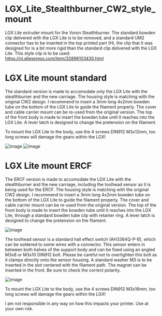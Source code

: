 # LGX_Lite_Stealthburner_CW2_style_mount
LGX Lite extruder mount for the Voron Stealthburner. The standard bowden clip delivered with the LGX Lite is to be removed, and a standard UM2 connector has to be inserted in the top printed part (Hi, the clip that it was designed for is a bit more rigid than the standard clip delivered with the LGX Lite. This style clip is to be used: https://nl.aliexpress.com/item/32896103430.html


# LGX Lite mount standard
The standard version is made to accomodate only the LGX Lite with the stealthburner and the new carriage. The housing style is matching with the original CW2 design. I recommend to insert a 3mm long 4x2mm bowden tube on the bottom of the LGX Lite to guide the filament properly. The cover and cable carrier mount can be re-used from the original version. 
The top of the front body is made to insert the bowden tube until it reaches into the LGX Lite. A lever latch is designed to change the pretension on the filament.

To mount the LGX Lite to the body, use the 4 screws DIN912 M3x12mm, too long screws will damage the gears within the LGX!

![image](https://user-images.githubusercontent.com/94404962/153183815-0d0e14b0-1eed-47fa-8a8d-c3d5f51c97d0.png) ![image](https://user-images.githubusercontent.com/94404962/153183884-e401adf4-f663-42e1-9da1-0569cb075a4f.png)


# LGX Lite mount ERCF
The ERCF version is made to accomodate the LGX Lite with the stealthburner and the new carriage, including the toolhead sensor as it is being used for the ERCF. The housing style is matching with the original CW2 design. I recommend to insert a 3mm long 4x2mm bowden tube on the bottom of the LGX Lite to guide the filament properly. The cover and cable carrier mount can be re-used from the original version. The top of the front body is made to insert the bowden tube until it reaches into the LGX Lite, through a standard bowden tube clip with retainer ring. A lever latch is designed to change the pretension on the filament. 

![image](https://user-images.githubusercontent.com/94404962/153184441-386967b5-56fa-40bd-80c4-6892079539ed.png)

The toolhead sensor is a standard hall effect switch (AH3364Q-P-B), which can be soldered to some wires with a connector. This sensor enters in between both halves of the support body and can be fixed using an angled M3x8 or M3x10 DIN912 bolt. Please be careful not to overtighten this bolt as it clamps directly onto the sensor housing. A standard washer M3 is to be inserted in the slot centered with the filament path. The magnet can be inserted in the front. Be sure to check the correct polarity.

![image](https://user-images.githubusercontent.com/94404962/153185340-fcfe57bf-f47f-4257-b557-bd53d03c2008.png)

To mount the LGX Lite to the body, use the 4 screws DIN912 M3x16mm, too long screws will damage the gears within the LGX!



I am not responsible in any way on how this impacts your printer. Use at your own risk.
